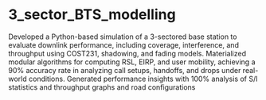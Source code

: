 # 3_sector_BTS_modelling
Developed a Python-based simulation of a 3-sectored base station to evaluate downlink performance, including coverage, interference, and throughput using COST231, shadowing, and fading models.
Materialized modular algorithms for computing RSL, EIRP, and user mobility, achieving a 90% accuracy rate in analyzing call setups, handoffs, and drops under real-world conditions.
Generated performance insights with 100% analysis of S/I statistics and throughput graphs and road configurations
